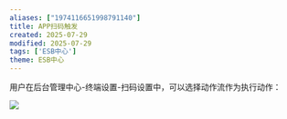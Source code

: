 ```yaml
---
aliases: ["1974116651998791140"]
title: APP扫码触发
created: 2025-07-29
modified: 2025-07-29
tags: ['ESB中心']
theme: ESB中心
---
```


用户在后台管理中心-终端设置-扫码设置中，可以选择动作流作为执行动作：

![](https://myhelpdoc.oss-cn-heyuan.aliyuncs.com/mdimages/3fb23ca182e1b62ed5f1e18213f05469.jpg)

